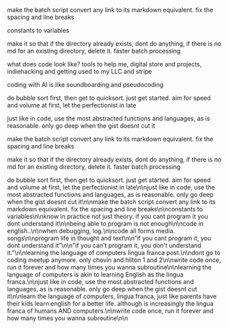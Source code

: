 make the batch script convert any link to its markdown equivalent. fix the spacing and line breaks

constants to variables

make it so that if the directory already exists, dont do anything, if there is no md for an existing directory, delete it. faster batch processing

what does code look like? tools to help me, digital store and projects, indiehacking and getting used to my LLC and stripe

coding with AI is like soundboarding and pseudocoding

do bubble sort first, then get to quicksort. just get started. aim for speed and volume at first, let the perfectionist in late

just like in code, use the most abstracted functions and languages, as is reasonable. only go deep when the gist doesnt cut it

make the batch script convert any link to its markdown equivalent. fix the spacing and line breaks

make it so that if the directory already exists, dont do anything, if there is no md for an existing directory, delete it. faster batch processing

do bubble sort first, then get to quicksort. just get started. aim for speed and volume at first, let the perfectionist in late\n\njust like in code, use the most abstracted functions and languages, as is reasonable. only go deep when the gist doesnt cut it\n\nmake the batch script convert any link to its markdown equivalent. fix the spacing and line breaks\n\nconstants to variables\n\nknow in practice not just theory. if you cant program it you dont understand it\n\nbeing able to program is not enough\n\ncode in english..\n\nwhen debugging, log.\n\ncode all forms media. songs\n\nprogram life in thought and text\n\n“if you cant program it, you dont understand it”\n\n"if you can't program it, you don't understand it."\n\nlearning the language of computers lingua franca post.\n\ndont go to coding meetup anymore. only chovin and hilton 1 and 2\n\nwrite code once, run it forever and how many times you wanna subroutine\n\nlearning the language of computers is akin to learning English as the lingua franca.\n\njust like in code, use the most abstracted functions and languages, as is reasonable. only go deep when the gist doesnt cut it\n\nlearn the language of computers, lingua franca, just like parents have their kids learn english for a better life. although is increasingly the lingua franca of humans AND computers.\n\nwrite code once, run it forever and how many times you wanna subroutine\n\n
